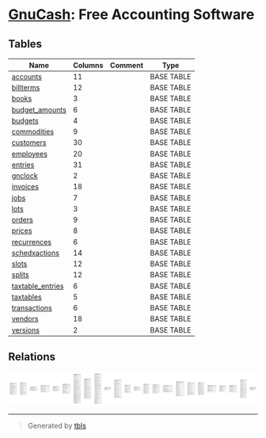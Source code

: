 [GnuCash](https://www.gnucash.org/): Free Accounting Software
=======================

## Tables

| Name                                    | Columns | Comment | Type       |
| --------------------------------------- | ------- | ------- | ---------- |
| [accounts](accounts.md)                 | 11      |         | BASE TABLE |
| [billterms](billterms.md)               | 12      |         | BASE TABLE |
| [books](books.md)                       | 3       |         | BASE TABLE |
| [budget_amounts](budget_amounts.md)     | 6       |         | BASE TABLE |
| [budgets](budgets.md)                   | 4       |         | BASE TABLE |
| [commodities](commodities.md)           | 9       |         | BASE TABLE |
| [customers](customers.md)               | 30      |         | BASE TABLE |
| [employees](employees.md)               | 20      |         | BASE TABLE |
| [entries](entries.md)                   | 31      |         | BASE TABLE |
| [gnclock](gnclock.md)                   | 2       |         | BASE TABLE |
| [invoices](invoices.md)                 | 18      |         | BASE TABLE |
| [jobs](jobs.md)                         | 7       |         | BASE TABLE |
| [lots](lots.md)                         | 3       |         | BASE TABLE |
| [orders](orders.md)                     | 9       |         | BASE TABLE |
| [prices](prices.md)                     | 8       |         | BASE TABLE |
| [recurrences](recurrences.md)           | 6       |         | BASE TABLE |
| [schedxactions](schedxactions.md)       | 14      |         | BASE TABLE |
| [slots](slots.md)                       | 12      |         | BASE TABLE |
| [splits](splits.md)                     | 12      |         | BASE TABLE |
| [taxtable_entries](taxtable_entries.md) | 6       |         | BASE TABLE |
| [taxtables](taxtables.md)               | 5       |         | BASE TABLE |
| [transactions](transactions.md)         | 6       |         | BASE TABLE |
| [vendors](vendors.md)                   | 18      |         | BASE TABLE |
| [versions](versions.md)                 | 2       |         | BASE TABLE |

## Relations

![er](schema.png)

---

> Generated by [tbls](https://github.com/k1LoW/tbls)
